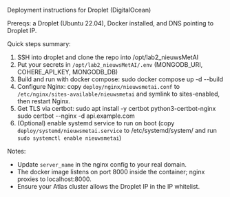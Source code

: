 Deployment instructions for Droplet (DigitalOcean)

Prereqs: a Droplet (Ubuntu 22.04), Docker installed, and DNS pointing to Droplet IP.

Quick steps summary:
1. SSH into droplet and clone the repo into /opt/lab2_nieuwsMetAI
2. Put your secrets in `/opt/lab2_nieuwsMetAI/.env` (MONGODB_URI, COHERE_API_KEY, MONGODB_DB)
3. Build and run with docker compose:
   sudo docker compose up -d --build
4. Configure Nginx: copy `deploy/nginx/nieuwsmetai.conf` to `/etc/nginx/sites-available/nieuwsmetai` and symlink to sites-enabled, then restart Nginx.
5. Get TLS via certbot:
   sudo apt install -y certbot python3-certbot-nginx
   sudo certbot --nginx -d api.example.com
6. (Optional) enable systemd service to run on boot (copy `deploy/systemd/nieuwsmetai.service` to /etc/systemd/system/ and run `sudo systemctl enable nieuwsmetai`)

Notes:
- Update `server_name` in the nginx config to your real domain.
- The docker image listens on port 8000 inside the container; nginx proxies to localhost:8000.
- Ensure your Atlas cluster allows the Droplet IP in the IP whitelist.

